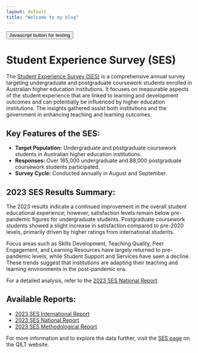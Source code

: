 ```yaml
---
layout: default
title: "Welcome to my blog"
---
```


<button id="myButton">Javascript button for testing</button>

# Student Experience Survey (SES)

The [Student Experience Survey (SES)](https://www.qilt.edu.au/surveys/student-experience-survey-(ses)) is a comprehensive annual survey targeting undergraduate and postgraduate coursework students enrolled in Australian higher education institutions. It focuses on measurable aspects of the student experience that are linked to learning and development outcomes and can potentially be influenced by higher education institutions. The insights gathered assist both institutions and the government in enhancing teaching and learning outcomes.

## Key Features of the SES:

- **Target Population:** Undergraduate and postgraduate coursework students in Australian higher education institutions.
- **Responses:** Over 165,000 undergraduate and 88,000 postgraduate coursework students participated.
- **Survey Cycle:** Conducted annually in August and September.

## 2023 SES Results Summary:

The 2023 results indicate a continued improvement in the overall student educational experience; however, satisfaction levels remain below pre-pandemic figures for undergraduate students. Postgraduate coursework students showed a slight increase in satisfaction compared to pre-2020 levels, primarily driven by higher ratings from international students.

Focus areas such as Skills Development, Teaching Quality, Peer Engagement, and Learning Resources have largely returned to pre-pandemic levels, while Student Support and Services have seen a decline. These trends suggest that institutions are adapting their teaching and learning environments in the post-pandemic era.

For a detailed analysis, refer to the [2023 SES National Report](https://www.qilt.edu.au/docs/default-source/default-document-library/2023-ses-national-report.pdf?sfvrsn=9ef8c86_4).

## Available Reports:

- [2023 SES International Report](https://www.qilt.edu.au/docs/default-source/default-document-library/2023-ses-international-report.pdf?sfvrsn=e32225c_4)
- [2023 SES National Report](https://www.qilt.edu.au/docs/default-source/default-document-library/2023-ses-national-report.pdf?sfvrsn=9ef8c86_4)
- [2023 SES Methodological Report](https://www.qilt.edu.au/docs/default-source/default-document-library/2023-ses-methodological-report.pdf?sfvrsn=9ef8c86_4)

For more information and to explore the data further, visit the [SES page](https://www.qilt.edu.au/surveys/student-experience-survey-(ses)) on the QILT website.

